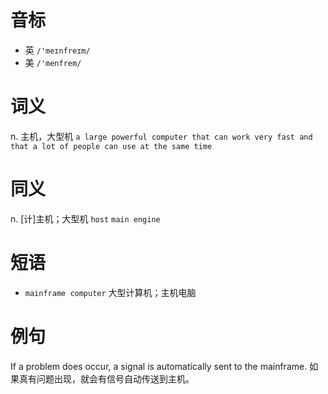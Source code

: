 # 音标

- 英 `/'meɪnfreɪm/`
- 美 `/'menfrem/`

# 词义

n. 主机，大型机
`a large powerful computer that can work very fast and that a lot of people can use at the same time`

# 同义

n. [计]主机；大型机
`host` `main engine`

# 短语

- `mainframe computer` 大型计算机；主机电脑

# 例句

If a problem does occur, a signal is automatically sent to the mainframe.
如果真有问题出现，就会有信号自动传送到主机。


